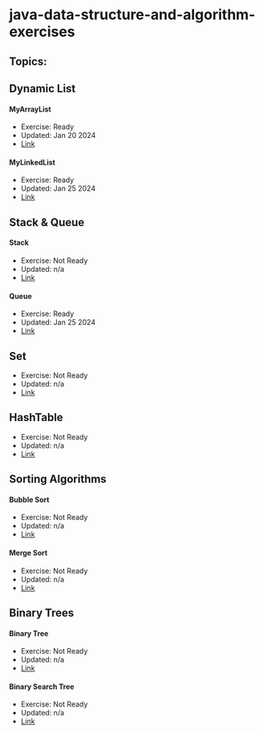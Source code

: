 # java-data-structure-and-algorithm-exercises

## Topics:

## Dynamic List
#### MyArrayList
* Exercise: Ready
* Updated: Jan 20 2024
* [Link](src/main/java/io/github/johnchoi96/datastructure/list/MyArrayList.java)

#### MyLinkedList
* Exercise: Ready
* Updated: Jan 25 2024
* [Link](src/main/java/io/github/johnchoi96/datastructure/list/MyLinkedList.java)


## Stack & Queue
#### Stack
* Exercise: Not Ready
* Updated: n/a
* [Link](src/main/java/io/github/johnchoi96/datastructure/stack/MyStack.java)


#### Queue
* Exercise: Ready
* Updated: Jan 25 2024
* [Link](src/main/java/io/github/johnchoi96/datastructure/queue/MyQueue.java)

## Set
* Exercise: Not Ready
* Updated: n/a
* [Link](src/main/java/io/github/johnchoi96/datastructure/set/MySet.java)

## HashTable
* Exercise: Not Ready
* Updated: n/a
* [Link](src/main/java/io/github/johnchoi96/datastructure/hashtable/MyHashTable.java)

## Sorting Algorithms
#### Bubble Sort
* Exercise: Not Ready
* Updated: n/a
* [Link](src/main/java/io/github/johnchoi96/datastructure/sort/BubbleSort.java)

#### Merge Sort
* Exercise: Not Ready
* Updated: n/a
* [Link](src/main/java/io/github/johnchoi96/datastructure/sort/MergeSort.java)

## Binary Trees
#### Binary Tree
* Exercise: Not Ready
* Updated: n/a
* [Link](src/main/java/io/github/johnchoi96/datastructure/binary_tree/MyBinaryTree.java)

#### Binary Search Tree
* Exercise: Not Ready
* Updated: n/a
* [Link](src/main/java/io/github/johnchoi96/datastructure/binary_tree/MyBinarySearchTree.java)
